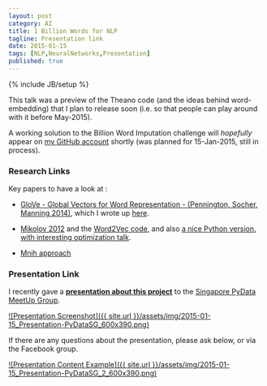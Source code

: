 ```yaml
---
layout: post
category: AI
title: 1 Billion Words for NLP
tagline: Presentation link
date: 2015-01-15
tags: [NLP,NeuralNetworks,Presentation]
published: true
---
```

{% include JB/setup %}

This talk was a preview of the Theano code (and the ideas behind 
word-embedding) that I plan to release soon (i.e. so that people can
play around with it before May-2015).

A working solution to the Billion Word Imputation challenge will *hopefully*
appear on [my GitHub account](http://github.com/mdda) 
shortly (was planned for 15-Jan-2015, still in process).

### Research Links

Key papers to have a look at :

  * [GloVe - Global Vectors for Word Representation - (Pennington, Socher, Manning 2014)](http://nlp.stanford.edu/pubs/glove.pdf), 
    which I wrote up [here](/ai/2014/10/13/GloVe/).
    
  * [Mikolov 2012](http://papers.nips.cc/paper/5021-distributed-representations-of-words-and-phrases-and-their-compositionality.pdf) and 
    the [Word2Vec code](https://code.google.com/p/word2vec/), and 
    also [a nice Python version, with interesting optimization talk](http://radimrehurek.com/gensim/index.html).

  * [Mnih approach](/ai/2014/10/12/noise-contrastive-estimation/)


### Presentation Link

I recently gave a <strong><a href="http://redcatlabs.com/2015-01-15_Presentation-PyDataSG/" target="_blank">presentation about this project</a></strong> 
to the [Singapore PyData MeetUp Group](https://www.facebook.com/events/994351117258134/).

<a href="http://redcatlabs.com/2015-01-15_Presentation-PyDataSG/" target="_blank">
![Presentation Screenshot]({{ site.url }}/assets/img/2015-01-15_Presentation-PyDataSG_600x390.png)
</a>

If there are any questions about the presentation, please ask below, or via the Facebook group.

<a href="http://redcatlabs.com/2015-01-15_Presentation-PyDataSG/#/2" target="_blank">
![Presentation Content Example]({{ site.url }}/assets/img/2015-01-15_Presentation-PyDataSG_2_600x390.png)
</a>